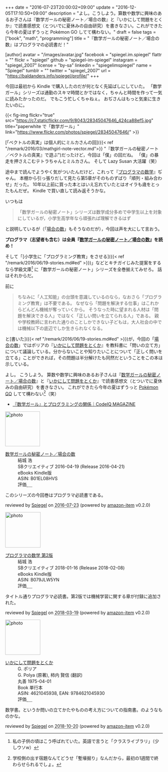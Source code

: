 +++
date = "2016-07-23T20:00:02+09:00"
update = "2016-12-05T17:10:50+09:00"
description = "よし。こうしよう。算数や数学に興味のあるお子さんは『数学ガールの秘密ノート／場合の数』と『いかにして問題をとくか』で読書感想文（とついでに夏休みの自由研究）を書きなさい。これができたら今年の夏はずうっと Pokémon GO してて構わない。"
draft = false
tags = ["book", "math", "programming"]
title = "『数学ガールの秘密ノート／場合の数』はプログラマの必読書だ！"

[author]
  avatar = "/images/avatar.jpg"
  facebook = "spiegel.im.spiegel"
  flattr = ""
  flickr = "spiegel"
  github = "spiegel-im-spiegel"
  instagram = "spiegel_2007"
  license = "by-sa"
  linkedin = "spiegelimspiegel"
  name = "Spiegel"
  tumblr = ""
  twitter = "spiegel_2007"
  url = "https://baldanders.info/spiegel/profile/"
+++

今回は最初から Kindle で購入したのだが何となく先延ばしにしていた。
「数学ガール」シリーズは通勤のスキマ時間とかではなく，ちゃんと時間を作って一気に読みたかったのだ。
でもこう忙しくちゃねぇ。
おぢさんはもっと気楽に生きたいのに。

{{< fig-img flickr="true" src="https://c7.staticflickr.com/9/8043/28345047646_424ca88ef5.jpg" title="paperwhite で「数学ガール」" link="https://www.flickr.com/photos/spiegel/28345047646/" >}}

[「ベクトルの真実」は個人的にミルカさんの回]({{< ref "/remark/2016/03/mathgirl-note-vector.md">}} "『数学ガールの秘密ノート／ベクトルの真実』で遊ぶ")だったけど，今回は「僕」の回だね。
「僕」の暴走を押さえこむテトラちゃんとミルカさん。
そして Lazy Susan 大活躍（笑）

途中まで読んでようやく気がついたんだけど，これって『[プログラマの数学](https://www.amazon.co.jp/exec/obidos/ASIN/B00H372H40/baldandersinf-22/ "Amazon.co.jp: プログラマの数学 電子書籍: 結城 浩: Kindleストア")』ぢゃん。
本棚から引っ張りだして見たら第5章がそのものずばり「順列・組み合わせ」だった。
10年以上前に買った本とはいえ忘れていたとはオイラも歳をとったもんだぜ。
Kindle で買い直して読み返そうかな。

いつもは

>  「数学ガールの秘密ノート」シリーズは数学成分多めで中学生以上を対象にしているが，小学生高学年なら頑張れば理解できるはず

と説明しているが（「[場合の数]」もそうなのだが），今回は声を大にして言おう。

**プログラマ（志望者も含む）は全員『[数学ガールの秘密ノート／場合の数]』を読め！**

そして「[小学生に「プログラミング教育」をさせる]({{< ref "/remark/2016/06/19-stories.md#ed" >}})」などとキチガイじみた提案をするなら学級文庫[^cl] に「数学ガールの秘密ノート」シリーズを全巻揃えてみせろ。
話はそれからだ。

[^cl]: 私の子供の頃はこう呼ばれていた。英語で言うと「クラスライブラリ」（少しウソw）

前に

> ちなみに「人工知能」の台頭を意識しているのなら，なおさら「プログラミング教育」は不要である。 なぜなら「問題を解決する仕事」はこれからどんどん機械が奪っていくから。 そうなった時に望まれる人材は「問題を解決できる人」ではなく「正しい問いを立てられる人」である。 親や学校教師に言われた通りのことしかできない子どもは，大人社会の中では機械以下の底辺でしか生きられなくなる。

と[書いた]({{< ref "/remark/2016/06/19-stories.md#ed" >}})が，今回の「[場合の数]」ではポリアの『[いかにして問題をとくか]』を教科書に「問いの立て方」について議論している。分からないことや知りたいことについて「正しく問いを立てる」ことができれば，その問題は半分解けたも同然だということをこの本は示している。

よし。
こうしよう。
算数や数学に興味のあるお子さんは『[数学ガールの秘密ノート／場合の数]』と『[いかにして問題をとくか]』で読書感想文（とついでに夏休みの自由研究）を書きなさい。
これができたら今年の夏はずうっと [Pokémon GO] してて構わない[^g]（笑）

[^g]: 学校側の出す宿題なんてどうせ「塹壕掘り」なんだから，最初の1週間で終わらせられるでしょ。

- [『数学ガール』とプログラミングの関係｜CodeIQ MAGAZINE](https://codeiq.jp/magazine/2015/12/34755/)

[場合の数]: https://www.amazon.co.jp/exec/obidos/ASIN/B01EL08HVS/baldandersinf-22/ "Amazon.co.jp: 数学ガールの秘密ノート／場合の数 電子書籍: 結城 浩: Kindleストア"
[数学ガールの秘密ノート／場合の数]: https://www.amazon.co.jp/exec/obidos/ASIN/B01EL08HVS/baldandersinf-22/ "Amazon.co.jp: 数学ガールの秘密ノート／場合の数 電子書籍: 結城 浩: Kindleストア"
[いかにして問題をとくか]: https://www.amazon.co.jp/exec/obidos/ASIN/4621045938/baldandersinf-22/ "いかにして問題をとくか : G. ポリア, G. Polya, 柿内 賢信 : 本 : Amazon"
[Pokémon GO]: http://www.pokemongo.jp/ "『Pokémon GO』公式サイト"

<div class="hreview">
  <div class="photo"><a class="item url" href="https://www.amazon.co.jp/%E6%95%B0%E5%AD%A6%E3%82%AC%E3%83%BC%E3%83%AB%E3%81%AE%E7%A7%98%E5%AF%86%E3%83%8E%E3%83%BC%E3%83%88%EF%BC%8F%E5%A0%B4%E5%90%88%E3%81%AE%E6%95%B0-%E7%B5%90%E5%9F%8E-%E6%B5%A9-ebook/dp/B01EL08HVS?SubscriptionId=AKIAJYVUJ3DMTLAECTHA&tag=baldandersinf-22&linkCode=xm2&camp=2025&creative=165953&creativeASIN=B01EL08HVS"><img src="https://images-fe.ssl-images-amazon.com/images/I/41gorf%2BfNaL._SL160_.jpg" width="111" alt="photo"></a></div>
  <dl class="fn">
    <dt><a href="https://www.amazon.co.jp/%E6%95%B0%E5%AD%A6%E3%82%AC%E3%83%BC%E3%83%AB%E3%81%AE%E7%A7%98%E5%AF%86%E3%83%8E%E3%83%BC%E3%83%88%EF%BC%8F%E5%A0%B4%E5%90%88%E3%81%AE%E6%95%B0-%E7%B5%90%E5%9F%8E-%E6%B5%A9-ebook/dp/B01EL08HVS?SubscriptionId=AKIAJYVUJ3DMTLAECTHA&tag=baldandersinf-22&linkCode=xm2&camp=2025&creative=165953&creativeASIN=B01EL08HVS">数学ガールの秘密ノート／場合の数</a></dt>
	<dd>結城 浩</dd>
    <dd>SBクリエイティブ 2016-04-19 (Release 2016-04-21)</dd>
    <dd>eBooks Kindle版</dd>
    <dd>ASIN: B01EL08HVS</dd>
    <dd>評価<abbr class="rating fa-sm" title="5">&nbsp;<i class="fas fa-star"></i>&nbsp;<i class="fas fa-star"></i>&nbsp;<i class="fas fa-star"></i>&nbsp;<i class="fas fa-star"></i>&nbsp;<i class="fas fa-star"></i></abbr></dd>
  </dl>
  <p class="description">このシリーズの今回巻はプログラマ必読書である。</p>
  <p class="powered-by" >reviewed by <a href='#maker' class='reviewer'>Spiegel</a> on <abbr class="dtreviewed" title="2016-07-23">2016-07-23</abbr> (powered by <a href="https://github.com/spiegel-im-spiegel/amazon-item" >amazon-item</a> v0.2.0)</p>
</div>

<div class="hreview">
  <div class="photo"><a class="item url" href="https://www.amazon.co.jp/%E3%83%97%E3%83%AD%E3%82%B0%E3%83%A9%E3%83%9E%E3%81%AE%E6%95%B0%E5%AD%A6-%E7%AC%AC2%E7%89%88-%E7%B5%90%E5%9F%8E-%E6%B5%A9-ebook/dp/B079JLW5YN?SubscriptionId=AKIAJYVUJ3DMTLAECTHA&tag=baldandersinf-22&linkCode=xm2&camp=2025&creative=165953&creativeASIN=B079JLW5YN"><img src="https://images-fe.ssl-images-amazon.com/images/I/51QDhrqqEtL._SL160_.jpg" width="113" alt="photo"></a></div>
  <dl class="fn">
    <dt><a href="https://www.amazon.co.jp/%E3%83%97%E3%83%AD%E3%82%B0%E3%83%A9%E3%83%9E%E3%81%AE%E6%95%B0%E5%AD%A6-%E7%AC%AC2%E7%89%88-%E7%B5%90%E5%9F%8E-%E6%B5%A9-ebook/dp/B079JLW5YN?SubscriptionId=AKIAJYVUJ3DMTLAECTHA&tag=baldandersinf-22&linkCode=xm2&camp=2025&creative=165953&creativeASIN=B079JLW5YN">プログラマの数学 第2版</a></dt>
	<dd>結城 浩</dd>
    <dd>SBクリエイティブ 2018-01-16 (Release 2018-02-08)</dd>
    <dd>eBooks Kindle版</dd>
    <dd>ASIN: B079JLW5YN</dd>
    <dd>評価<abbr class="rating fa-sm" title="5">&nbsp;<i class="fas fa-star"></i>&nbsp;<i class="fas fa-star"></i>&nbsp;<i class="fas fa-star"></i>&nbsp;<i class="fas fa-star"></i>&nbsp;<i class="fas fa-star"></i></abbr></dd>
  </dl>
  <p class="description">タイトル通りプログラマ必読書。第2版では機械学習に関する章が付録に追加された。</p>
  <p class="powered-by" >reviewed by <a href='#maker' class='reviewer'>Spiegel</a> on <abbr class="dtreviewed" title="2018-03-19">2018-03-19</abbr> (powered by <a href="https://github.com/spiegel-im-spiegel/amazon-item" >amazon-item</a> v0.2.0)</p>
</div>

<div class="hreview">
  <div class="photo"><a class="item url" href="https://www.amazon.co.jp/%E3%81%84%E3%81%8B%E3%81%AB%E3%81%97%E3%81%A6%E5%95%8F%E9%A1%8C%E3%82%92%E3%81%A8%E3%81%8F%E3%81%8B-G-%E3%83%9D%E3%83%AA%E3%82%A2/dp/4621045938?SubscriptionId=AKIAJYVUJ3DMTLAECTHA&tag=baldandersinf-22&linkCode=xm2&camp=2025&creative=165953&creativeASIN=4621045938"><img src="https://images-fe.ssl-images-amazon.com/images/I/51XGP8AFX2L._SL160_.jpg" width="112" alt="photo"></a></div>
  <dl class="fn">
    <dt><a href="https://www.amazon.co.jp/%E3%81%84%E3%81%8B%E3%81%AB%E3%81%97%E3%81%A6%E5%95%8F%E9%A1%8C%E3%82%92%E3%81%A8%E3%81%8F%E3%81%8B-G-%E3%83%9D%E3%83%AA%E3%82%A2/dp/4621045938?SubscriptionId=AKIAJYVUJ3DMTLAECTHA&tag=baldandersinf-22&linkCode=xm2&camp=2025&creative=165953&creativeASIN=4621045938">いかにして問題をとくか</a></dt>
	<dd>G. ポリア</dd>
	<dd>G. Polya (原著), 柿内 賢信 (翻訳)</dd>
    <dd>丸善 1975-04-01</dd>
    <dd>Book 単行本</dd>
    <dd>ASIN: 4621045938, EAN: 9784621045930</dd>
    <dd>評価<abbr class="rating fa-sm" title="5">&nbsp;<i class="fas fa-star"></i>&nbsp;<i class="fas fa-star"></i>&nbsp;<i class="fas fa-star"></i>&nbsp;<i class="fas fa-star"></i>&nbsp;<i class="fas fa-star"></i></abbr></dd>
  </dl>
  <p class="description">数学書。というか問いの立てかたやものの考え方についての指南書。のようなものかな。</p>
  <p class="powered-by" >reviewed by <a href='#maker' class='reviewer'>Spiegel</a> on <abbr class="dtreviewed" title="2018-10-20">2018-10-20</abbr> (powered by <a href="https://github.com/spiegel-im-spiegel/amazon-item" >amazon-item</a> v0.2.0)</p>
</div>
